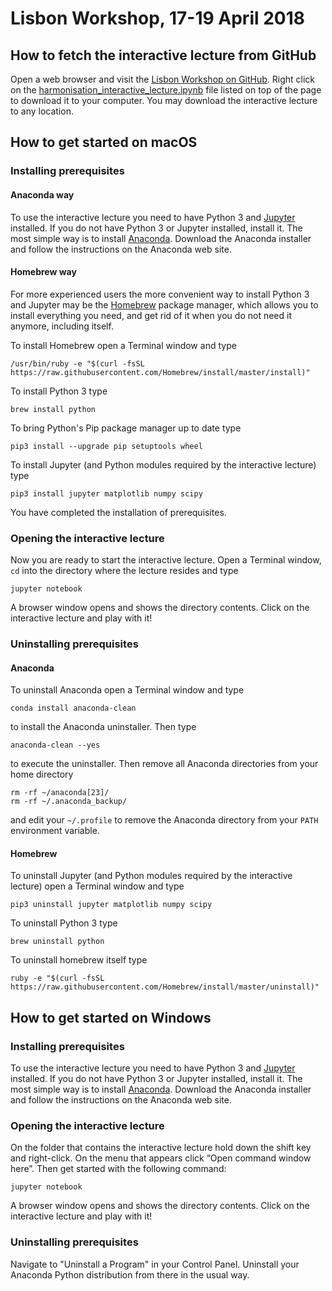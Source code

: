 # Lisbon Workshop, 17-19 April 2018

## How to fetch the interactive lecture from GitHub

Open a web browser and visit the [Lisbon Workshop on GitHub](https://github.com/FIDUCEO/Harmonisation/tree/master/src/main/workshop).
Right click on the [harmonisation_interactive_lecture.ipynb](https://github.com/FIDUCEO/Harmonisation/blob/master/src/main/workshop/harmonisation_interactive_lecture.ipynb)
file listed on top of the page to download it to your computer. You may download the interactive lecture to any location. 

## How to get started on macOS

### Installing prerequisites

#### Anaconda way

To use the interactive lecture you need to have Python 3 and [Jupyter](https://jupyter.org) installed. If you do not have Python 3
or Jupyter installed, install it. The most simple way is to install [Anaconda](https://www.anaconda.com). Download the
Anaconda installer and follow the instructions on the Anaconda web site.

#### Homebrew way

For more experienced users the more convenient way to install Python 3 and Jupyter may be the [Homebrew](https://brew.sh)
package manager, which allows you to install everything you need, and get rid of it when you do not need it anymore,
including itself.

To install Homebrew open a Terminal window and type

    /usr/bin/ruby -e "$(curl -fsSL https://raw.githubusercontent.com/Homebrew/install/master/install)"

To install Python 3 type

    brew install python

To bring Python's Pip package manager up to date type

    pip3 install --upgrade pip setuptools wheel

To install Jupyter (and Python modules required by the interactive lecture) type

    pip3 install jupyter matplotlib numpy scipy

You have completed the installation of prerequisites.

### Opening the interactive lecture

Now you are ready to start the interactive lecture. Open a Terminal window, `cd` into the directory where the lecture resides
and type

    jupyter notebook

A browser window opens and shows the directory contents. Click on the interactive lecture and play with it!

### Uninstalling prerequisites

#### Anaconda

To uninstall Anaconda open a Terminal window and type

    conda install anaconda-clean

to install the Anaconda uninstaller. Then type

    anaconda-clean --yes

to execute the uninstaller. Then remove all Anaconda directories from your home directory

    rm -rf ~/anaconda[23]/
    rm -rf ~/.anaconda_backup/

and edit your `~/.profile` to remove the Anaconda directory from your `PATH` environment variable.
    
#### Homebrew

To uninstall Jupyter (and Python modules required by the interactive lecture) open a Terminal window and type

    pip3 uninstall jupyter matplotlib numpy scipy

To uninstall Python 3 type

    brew uninstall python

To uninstall homebrew itself type

    ruby -e "$(curl -fsSL https://raw.githubusercontent.com/Homebrew/install/master/uninstall)"

## How to get started on Windows

### Installing prerequisites

To use the interactive lecture you need to have Python 3 and [Jupyter](https://jupyter.org) installed. If you do not have Python 3
or Jupyter installed, install it. The most simple way is to install [Anaconda](https://www.anaconda.com). Download the
Anaconda installer and follow the instructions on the Anaconda web site.

### Opening the interactive lecture

On the folder that contains the interactive lecture hold down the shift key and right-click. On the menu that appears
click “Open command window here”. Then get started with the following command:

    jupyter notebook

A browser window opens and shows the directory contents. Click on the interactive lecture and play with it!

### Uninstalling prerequisites

Navigate to "Uninstall a Program" in your Control Panel. Uninstall your Anaconda Python distribution from
there in the usual way. 
